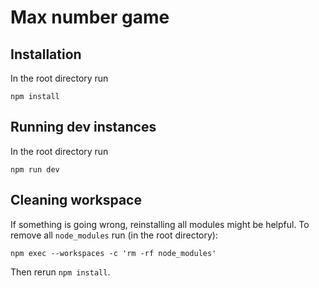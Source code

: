 # Max number game


## Installation

In the root directory run

    npm install

## Running dev instances

In the root directory run

    npm run dev


## Cleaning workspace

If something is going wrong, reinstalling all modules might be helpful. To
remove all `node_modules` run (in the root directory):

    npm exec --workspaces -c 'rm -rf node_modules'

Then rerun `npm install`.

